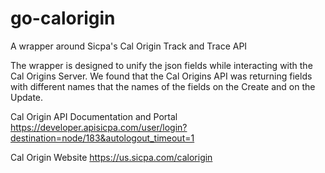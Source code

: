 # go-calorigin
A wrapper around Sicpa's Cal Origin Track and Trace API

The wrapper is designed to unify the json fields while interacting with the Cal Origins Server.
We found that the Cal Origins API was returning fields with different names that the names of the fields on the Create and on the Update.

Cal Origin API Documentation and Portal
https://developer.apisicpa.com/user/login?destination=node/183&autologout_timeout=1

Cal Origin Website
https://us.sicpa.com/calorigin
